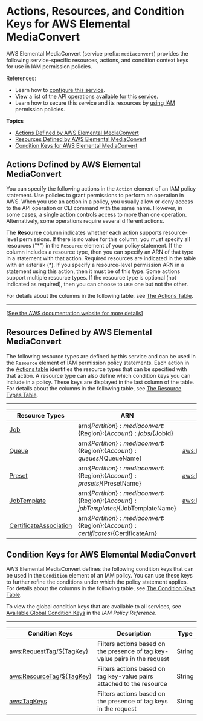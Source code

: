 # Actions, Resources, and Condition Keys for AWS Elemental MediaConvert<a name="list_awselementalmediaconvert"></a>

AWS Elemental MediaConvert \(service prefix: `mediaconvert`\) provides the following service\-specific resources, actions, and condition context keys for use in IAM permission policies\.

References:
+ Learn how to [configure this service](https://docs.aws.amazon.com/mediaconvert/latest/ug/)\.
+ View a list of the [API operations available for this service](https://docs.aws.amazon.com/mediaconvert/latest/apireference/)\.
+ Learn how to secure this service and its resources by [using IAM](https://docs.aws.amazon.com/mediaconvert/latest/ug/IAM_policies.html) permission policies\.

**Topics**
+ [Actions Defined by AWS Elemental MediaConvert](#awselementalmediaconvert-actions-as-permissions)
+ [Resources Defined by AWS Elemental MediaConvert](#awselementalmediaconvert-resources-for-iam-policies)
+ [Condition Keys for AWS Elemental MediaConvert](#awselementalmediaconvert-policy-keys)

## Actions Defined by AWS Elemental MediaConvert<a name="awselementalmediaconvert-actions-as-permissions"></a>

You can specify the following actions in the `Action` element of an IAM policy statement\. Use policies to grant permissions to perform an operation in AWS\. When you use an action in a policy, you usually allow or deny access to the API operation or CLI command with the same name\. However, in some cases, a single action controls access to more than one operation\. Alternatively, some operations require several different actions\.

The **Resource** column indicates whether each action supports resource\-level permissions\. If there is no value for this column, you must specify all resources \("\*"\) in the `Resource` element of your policy statement\. If the column includes a resource type, then you can specify an ARN of that type in a statement with that action\. Required resources are indicated in the table with an asterisk \(\*\)\. If you specify a resource\-level permission ARN in a statement using this action, then it must be of this type\. Some actions support multiple resource types\. If the resource type is optional \(not indicated as required\), then you can choose to use one but not the other\.

For details about the columns in the following table, see [The Actions Table](reference_policies_actions-resources-contextkeys.md#actions_table)\.


****  
[\[See the AWS documentation website for more details\]](http://docs.aws.amazon.com/IAM/latest/UserGuide/list_awselementalmediaconvert.html)

## Resources Defined by AWS Elemental MediaConvert<a name="awselementalmediaconvert-resources-for-iam-policies"></a>

The following resource types are defined by this service and can be used in the `Resource` element of IAM permission policy statements\. Each action in the [Actions table](#awselementalmediaconvert-actions-as-permissions) identifies the resource types that can be specified with that action\. A resource type can also define which condition keys you can include in a policy\. These keys are displayed in the last column of the table\. For details about the columns in the following table, see [The Resource Types Table](reference_policies_actions-resources-contextkeys.md#resources_table)\.


****  

| Resource Types | ARN | Condition Keys | 
| --- | --- | --- | 
|   [ Job ](https://docs.aws.amazon.com/mediaconvert/latest/apireference/jobs.html)  |  arn:$\{Partition\}:mediaconvert:$\{Region\}:$\{Account\}:jobs/$\{JobId\}  |  | 
|   [ Queue ](https://docs.aws.amazon.com/mediaconvert/latest/apireference/queues.html)  |  arn:$\{Partition\}:mediaconvert:$\{Region\}:$\{Account\}:queues/$\{QueueName\}  |   [ aws:ResourceTag/$\{TagKey\} ](#awselementalmediaconvert-aws_ResourceTag___TagKey_)   | 
|   [ Preset ](https://docs.aws.amazon.com/mediaconvert/latest/apireference/presets.html)  |  arn:$\{Partition\}:mediaconvert:$\{Region\}:$\{Account\}:presets/$\{PresetName\}  |   [ aws:ResourceTag/$\{TagKey\} ](#awselementalmediaconvert-aws_ResourceTag___TagKey_)   | 
|   [ JobTemplate ](https://docs.aws.amazon.com/mediaconvert/latest/apireference/jobtemplates.html)  |  arn:$\{Partition\}:mediaconvert:$\{Region\}:$\{Account\}:jobTemplates/$\{JobTemplateName\}  |   [ aws:ResourceTag/$\{TagKey\} ](#awselementalmediaconvert-aws_ResourceTag___TagKey_)   | 
|   [ CertificateAssociation ](https://docs.aws.amazon.com/mediaconvert/latest/apireference/certificates.html)  |  arn:$\{Partition\}:mediaconvert:$\{Region\}:$\{Account\}:certificates/$\{CertificateArn\}  |  | 

## Condition Keys for AWS Elemental MediaConvert<a name="awselementalmediaconvert-policy-keys"></a>

AWS Elemental MediaConvert defines the following condition keys that can be used in the `Condition` element of an IAM policy\. You can use these keys to further refine the conditions under which the policy statement applies\. For details about the columns in the following table, see [The Condition Keys Table](reference_policies_actions-resources-contextkeys.md#context_keys_table)\.

To view the global condition keys that are available to all services, see [Available Global Condition Keys](reference_policies_condition-keys.html#AvailableKeys) in the *IAM Policy Reference*\.


****  

| Condition Keys | Description | Type | 
| --- | --- | --- | 
|   [ aws:RequestTag/$\{TagKey\} ](https://docs.aws.amazon.com/mediaconvert/latest/apireference/tags.html)  | Filters actions based on the presence of tag key\-value pairs in the request | String | 
|   [ aws:ResourceTag/$\{TagKey\} ](https://docs.aws.amazon.com/mediaconvert/latest/apireference/tags.html)  | Filters actions based on tag key\-value pairs attached to the resource | String | 
|   [ aws:TagKeys ](https://docs.aws.amazon.com/mediaconvert/latest/apireference/tags.html)  | Filters actions based on the presence of tag keys in the request | String | 
